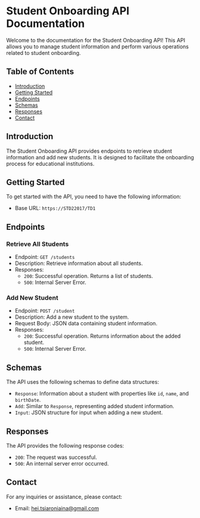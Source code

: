 # Student Onboarding API Documentation

Welcome to the documentation for the Student Onboarding API! This API allows you to manage student information and perform various operations related to student onboarding. 

## Table of Contents

- [Introduction](#introduction)
- [Getting Started](#getting-started)
- [Endpoints](#endpoints)
- [Schemas](#schemas)
- [Responses](#responses)
- [Contact](#contact)

## Introduction

The Student Onboarding API provides endpoints to retrieve student information and add new students. It is designed to facilitate the onboarding process for educational institutions.

## Getting Started

To get started with the API, you need to have the following information:

- Base URL: `https://STD22017/TD1`

## Endpoints

### Retrieve All Students

- Endpoint: `GET /students`
- Description: Retrieve information about all students.
- Responses:
  - `200`: Successful operation. Returns a list of students.
  - `500`: Internal Server Error.

### Add New Student

- Endpoint: `POST /student`
- Description: Add a new student to the system.
- Request Body: JSON data containing student information.
- Responses:
  - `200`: Successful operation. Returns information about the added student.
  - `500`: Internal Server Error.

## Schemas

The API uses the following schemas to define data structures:

- `Response`: Information about a student with properties like `id`, `name`, and `birthDate`.
- `Add`: Similar to `Response`, representing added student information.
- `Input`: JSON structure for input when adding a new student.

## Responses

The API provides the following response codes:

- `200`: The request was successful.
- `500`: An internal server error occurred.

## Contact

For any inquiries or assistance, please contact:

- Email: hei.tsiaroniaina@gmail.com
